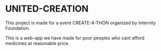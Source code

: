 # UNITED-CREATION
This project is made for a event CREATE-A-THON organized by Internity Foundation.

This is a web-app we have made for poor peoples who cant afford medicines at reasonable price.
